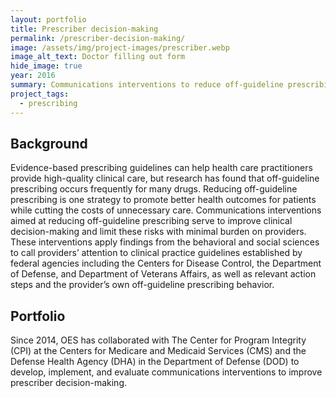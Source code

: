 ```yaml
---
layout: portfolio
title: Prescriber decision-making
permalink: /prescriber-decision-making/
image: /assets/img/project-images/prescriber.webp
image_alt_text: Doctor filling out form
hide_image: true
year: 2016
summary: Communications interventions to reduce off-guideline prescribing
project_tags:
  - prescribing
---
```

## Background
Evidence-based prescribing guidelines can help health care practitioners provide high-quality clinical care, but research has found that off-guideline prescribing occurs frequently for many drugs. Reducing off-guideline prescribing is one strategy to promote better health outcomes for patients while cutting the costs of unnecessary care. Communications interventions aimed at reducing off-guideline prescribing serve to improve clinical decision-making and limit these risks with minimal burden on providers. These interventions apply findings from the behavioral and social sciences to call providers’ attention to clinical practice guidelines established by federal agencies including the Centers for Disease Control, the Department of Defense, and Department of Veterans Affairs, as well as relevant action steps and the provider’s own off-guideline prescribing behavior. 

## Portfolio
Since 2014, OES has collaborated with The Center for Program Integrity (CPI) at the Centers for Medicare and Medicaid Services (CMS) and the Defense Health Agency (DHA) in the Department of Defense (DOD) to develop, implement, and evaluate communications interventions to improve prescriber decision-making.

